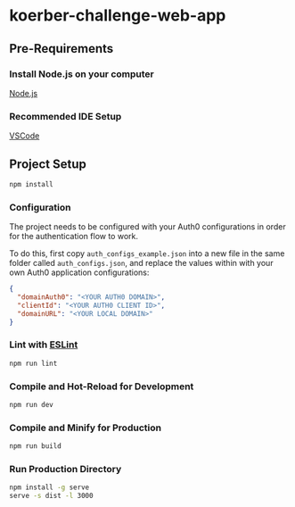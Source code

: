 # koerber-challenge-web-app

## Pre-Requirements

### Install Node.js on your computer

[Node.js](https://nodejs.org/en/download/)

### Recommended IDE Setup

[VSCode](https://code.visualstudio.com/)

## Project Setup

```sh
npm install
```

### Configuration

The project needs to be configured with your Auth0 configurations in order for the authentication flow to work.

To do this, first copy `auth_configs_example.json` into a new file in the same folder called `auth_configs.json`, and replace the values within with your own Auth0 application configurations:

```json
{
  "domainAuth0": "<YOUR AUTH0 DOMAIN>",
  "clientId": "<YOUR AUTH0 CLIENT ID>",
  "domainURL": "<YOUR LOCAL DOMAIN>"
}
```

### Lint with [ESLint](https://eslint.org/)

```sh
npm run lint
```

### Compile and Hot-Reload for Development

```sh
npm run dev
```



### Compile and Minify for Production

```sh
npm run build
```

### Run Production Directory

```sh
npm install -g serve
serve -s dist -l 3000 
```


